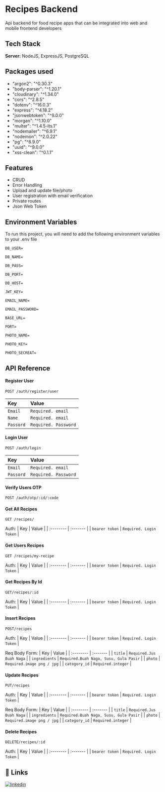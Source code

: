 
# Recipes Backend

Api backend for food recipe apps that can be integrated into web and mobile frontend developers


## Tech Stack

**Server:** NodeJS, ExpressJS, PostgreSQL


## Packages used

- "argon2": "^0.30.3"
- "body-parser": "^1.20.1"
- "cloudinary": "^1.34.0"
- "cors": "^2.8.5"
- "dotenv": "^16.0.3"
- "express": "^4.18.2"
- "jsonwebtoken": "^9.0.0"
- "morgan": "^1.10.0"
- "multer": "^1.4.5-lts.1"
- "nodemailer": "^6.9.1"
- "nodemon": "^2.0.22"
- "pg": "^8.9.0"
- "uuid": "^9.0.0"
- "xss-clean": "^0.1.1"

## Features

- CRUD
- Error Handling
- Upload and update file/photo
- User registration with email verification
- Private routes
- Json Web Token
## Environment Variables

To run this project, you will need to add the following environment variables to your .env file

`DB_USER=`

`DB_NAME=`

`DB_PASS=`

`DB_PORT=`

`DB_HOST=`

`JWT_KEY=`

`EMAIL_NAME=`

`EMAIL_PASSWORD=`

`BASE_URL=`

`PORT=`

`PHOTO_NAME=`

`PHOTO_KEY=`

`PHOTO_SECREAT=`


## API Reference

#### Register User

```
POST /auth/register/user
```

| Key | Value   |
| :-------- | :------- | 
| `Email` | `Required. email` |
| `Name` | `Required. email` |
| `Passord` | `Required. Password` |  

#### Login User

```
POST /auth/login
```

| Key | Value   |
| :-------- | :------- | 
| `Email` | `Required. email` |
| `Passord` | `Required. Password` | 

#### Verify Users OTP

```
POST /auth/otp/:id/:code
```
#### Get All Recipes

```
GET /recipes/
```
Auth: 
| Key | Value   |
| :-------- | :------- | 
| `bearer token` | `Required. Login Token` |

#### Get Users Recipes

```
GET /recipes/my-recipe
```
Auth: 
| Key | Value   |
| :-------- | :------- | 
| `bearer token` | `Required. Login Token` |

#### Get Recipes By Id

```
GET/recipes/:id
```
Auth: 
| Key | Value   |
| :-------- | :------- | 
| `bearer token` | `Required. Login Token` |


#### Insert Recipes

```
POST/recipes
```
Auth: 
| Key | Value   |
| :-------- | :------- | 
| `bearer token` | `Required. Login Token` |

Req Body Form:
| Key | Value   |
| :-------- | :------- | 
| `title` | `Required.Jus Buah Naga` |
| `ingredients` | `Required.Buah Naga, Susu, Gula Pasir` |
| `photo` | `Required.image png / jpg` |
| `category_id` | `Required.integer` |


#### Update Recipes

```
PUT/recipes
```
Auth: 
| Key | Value   |
| :-------- | :------- | 
| `bearer token` | `Required. Login Token` |

Req Body Form:
| Key | Value   |
| :-------- | :------- | 
| `title` | `Required.Jus Buah Naga` |
| `ingredients` | `Required.Buah Naga, Susu, Gula Pasir` |
| `photo` | `Required.image png / jpg` |
| `category_id` | `Required.integer` |

#### Delete Recipes

```
DELETE/recipes/:id
```
Auth: 
| Key | Value   |
| :-------- | :------- | 
| `bearer token` | `Required. Login Token` |



## 🔗 Links
[![linkedin](https://img.shields.io/badge/linkedin-0A66C2?style=for-the-badge&logo=linkedin&logoColor=white)](https://www.linkedin.com/in/dynnoottu/)

